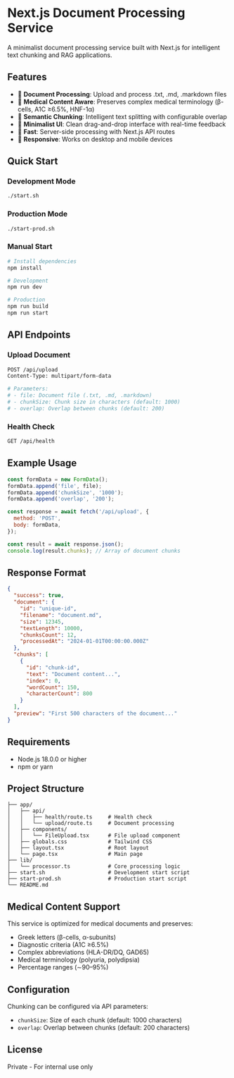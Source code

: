 # Next.js Document Processing Service

A minimalist document processing service built with Next.js for intelligent text chunking and RAG applications.

## Features

- 📄 **Document Processing**: Upload and process .txt, .md, .markdown files
- 🧬 **Medical Content Aware**: Preserves complex medical terminology (β-cells, A1C ≥6.5%, HNF-1α)
- 🔄 **Semantic Chunking**: Intelligent text splitting with configurable overlap
- 🎨 **Minimalist UI**: Clean drag-and-drop interface with real-time feedback
- 🚀 **Fast**: Server-side processing with Next.js API routes
- 📱 **Responsive**: Works on desktop and mobile devices

## Quick Start

### Development Mode
```bash
./start.sh
```

### Production Mode
```bash
./start-prod.sh
```

### Manual Start
```bash
# Install dependencies
npm install

# Development
npm run dev

# Production
npm run build
npm run start
```

## API Endpoints

### Upload Document
```bash
POST /api/upload
Content-Type: multipart/form-data

# Parameters:
# - file: Document file (.txt, .md, .markdown)
# - chunkSize: Chunk size in characters (default: 1000)
# - overlap: Overlap between chunks (default: 200)
```

### Health Check
```bash
GET /api/health
```

## Example Usage

```javascript
const formData = new FormData();
formData.append('file', file);
formData.append('chunkSize', '1000');
formData.append('overlap', '200');

const response = await fetch('/api/upload', {
  method: 'POST',
  body: formData,
});

const result = await response.json();
console.log(result.chunks); // Array of document chunks
```

## Response Format

```json
{
  "success": true,
  "document": {
    "id": "unique-id",
    "filename": "document.md",
    "size": 12345,
    "textLength": 10000,
    "chunksCount": 12,
    "processedAt": "2024-01-01T00:00:00.000Z"
  },
  "chunks": [
    {
      "id": "chunk-id",
      "text": "Document content...",
      "index": 0,
      "wordCount": 150,
      "characterCount": 800
    }
  ],
  "preview": "First 500 characters of the document..."
}
```

## Requirements

- Node.js 18.0.0 or higher
- npm or yarn

## Project Structure

```
├── app/
│   ├── api/
│   │   ├── health/route.ts     # Health check
│   │   └── upload/route.ts     # Document processing
│   ├── components/
│   │   └── FileUpload.tsx      # File upload component
│   ├── globals.css             # Tailwind CSS
│   ├── layout.tsx              # Root layout
│   └── page.tsx                # Main page
├── lib/
│   └── processor.ts            # Core processing logic
├── start.sh                    # Development start script
├── start-prod.sh               # Production start script
└── README.md
```

## Medical Content Support

This service is optimized for medical documents and preserves:
- Greek letters (β-cells, α-subunits)
- Diagnostic criteria (A1C ≥6.5%)
- Complex abbreviations (HLA-DR/DQ, GAD65)
- Medical terminology (polyuria, polydipsia)
- Percentage ranges (∼90–95%)

## Configuration

Chunking can be configured via API parameters:
- `chunkSize`: Size of each chunk (default: 1000 characters)
- `overlap`: Overlap between chunks (default: 200 characters)

## License

Private - For internal use only